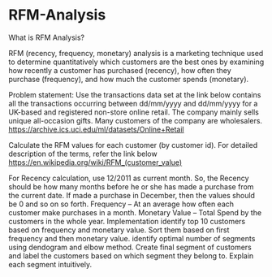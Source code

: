 # RFM-Analysis

What is RFM Analysis?


RFM (recency, frequency, monetary) analysis is a marketing technique used to determine quantitatively which customers are the best ones by examining how recently a customer has purchased (recency), how often they purchase (frequency), and how much the customer spends (monetary).

Problem statement:
Use the transactions data set at the link below contains all the transactions occurring between dd/mm/yyyy and dd/mm/yyyy for a UK-based and registered non-store online retail. The company mainly sells unique all-occasion gifts. Many customers of the company are wholesalers. https://archive.ics.uci.edu/ml/datasets/Online+Retail

Calculate the RFM values for each customer (by customer id).
For detailed description of the terms, refer the link below https://en.wikipedia.org/wiki/RFM_(customer_value)

For Recency calculation, use 12/2011 as current month. So, the Recency should be how many months before he or she has made a purchase from the current date. If made a purchase in December, then the values should be 0 and so on so forth.
Frequency – At an average how often each customer make purchases in a month.
Monetary Value – Total Spend by the customers in the whole year.
Implementation
identify top 10 customers based on frequency and monetary value. Sort them based on first frequency and then monetary value.
identify optimal number of segments using dendogram and elbow method.
Create final segment of customers and label the customers based on which segment they belong to.
Explain each segment intuitively.

